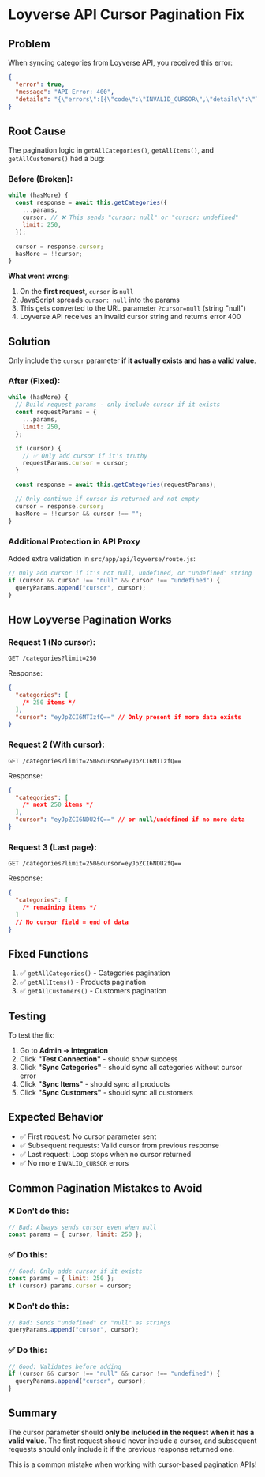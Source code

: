 # Loyverse API Cursor Pagination Fix

## Problem

When syncing categories from Loyverse API, you received this error:

```json
{
  "error": true,
  "message": "API Error: 400",
  "details": "{\"errors\":[{\"code\":\"INVALID_CURSOR\",\"details\":\"The provided cursor was not found.\",\"field\":\"cursor\"}]}"
}
```

## Root Cause

The pagination logic in `getAllCategories()`, `getAllItems()`, and `getAllCustomers()` had a bug:

### Before (Broken):

```javascript
while (hasMore) {
  const response = await this.getCategories({
    ...params,
    cursor, // ❌ This sends "cursor: null" or "cursor: undefined"
    limit: 250,
  });

  cursor = response.cursor;
  hasMore = !!cursor;
}
```

**What went wrong:**

1. On the **first request**, `cursor` is `null`
2. JavaScript spreads `cursor: null` into the params
3. This gets converted to the URL parameter `?cursor=null` (string "null")
4. Loyverse API receives an invalid cursor string and returns error 400

## Solution

Only include the `cursor` parameter **if it actually exists and has a valid value**.

### After (Fixed):

```javascript
while (hasMore) {
  // Build request params - only include cursor if it exists
  const requestParams = {
    ...params,
    limit: 250,
  };

  if (cursor) {
    // ✅ Only add cursor if it's truthy
    requestParams.cursor = cursor;
  }

  const response = await this.getCategories(requestParams);

  // Only continue if cursor is returned and not empty
  cursor = response.cursor;
  hasMore = !!cursor && cursor !== "";
}
```

### Additional Protection in API Proxy

Added extra validation in `src/app/api/loyverse/route.js`:

```javascript
// Only add cursor if it's not null, undefined, or "undefined" string
if (cursor && cursor !== "null" && cursor !== "undefined") {
  queryParams.append("cursor", cursor);
}
```

## How Loyverse Pagination Works

### Request 1 (No cursor):

```
GET /categories?limit=250
```

Response:

```json
{
  "categories": [
    /* 250 items */
  ],
  "cursor": "eyJpZCI6MTIzfQ==" // Only present if more data exists
}
```

### Request 2 (With cursor):

```
GET /categories?limit=250&cursor=eyJpZCI6MTIzfQ==
```

Response:

```json
{
  "categories": [
    /* next 250 items */
  ],
  "cursor": "eyJpZCI6NDU2fQ==" // or null/undefined if no more data
}
```

### Request 3 (Last page):

```
GET /categories?limit=250&cursor=eyJpZCI6NDU2fQ==
```

Response:

```json
{
  "categories": [
    /* remaining items */
  ]
  // No cursor field = end of data
}
```

## Fixed Functions

1. ✅ `getAllCategories()` - Categories pagination
2. ✅ `getAllItems()` - Products pagination
3. ✅ `getAllCustomers()` - Customers pagination

## Testing

To test the fix:

1. Go to **Admin → Integration**
2. Click **"Test Connection"** - should show success
3. Click **"Sync Categories"** - should sync all categories without cursor error
4. Click **"Sync Items"** - should sync all products
5. Click **"Sync Customers"** - should sync all customers

## Expected Behavior

- ✅ First request: No cursor parameter sent
- ✅ Subsequent requests: Valid cursor from previous response
- ✅ Last request: Loop stops when no cursor returned
- ✅ No more `INVALID_CURSOR` errors

## Common Pagination Mistakes to Avoid

### ❌ Don't do this:

```javascript
// Bad: Always sends cursor even when null
const params = { cursor, limit: 250 };
```

### ✅ Do this:

```javascript
// Good: Only adds cursor if it exists
const params = { limit: 250 };
if (cursor) params.cursor = cursor;
```

### ❌ Don't do this:

```javascript
// Bad: Sends "undefined" or "null" as strings
queryParams.append("cursor", cursor);
```

### ✅ Do this:

```javascript
// Good: Validates before adding
if (cursor && cursor !== "null" && cursor !== "undefined") {
  queryParams.append("cursor", cursor);
}
```

## Summary

The cursor parameter should **only be included in the request when it has a valid value**. The first request should never include a cursor, and subsequent requests should only include it if the previous response returned one.

This is a common mistake when working with cursor-based pagination APIs!

